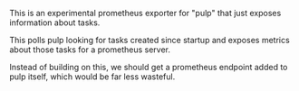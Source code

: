This is an experimental prometheus exporter for "pulp" that just exposes information about tasks.

This polls pulp looking for tasks created since startup and exposes metrics about those tasks
for a prometheus server.

Instead of building on this, we should get a prometheus endpoint added to pulp itself, which
would be far less wasteful.